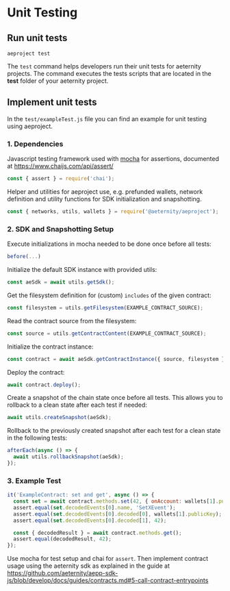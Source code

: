 # Unit Testing

## Run unit tests

```text
aeproject test
```

The `test` command helps developers run their unit tests for aeternity projects. The command executes the tests scripts that are located in the **test** folder of your aeternity project. 

## Implement unit tests

In the `test/exampleTest.js` file you can find an example for unit testing using aeproject.

### 1. Dependencies

Javascript testing framework used with [mocha](https://mochajs.org/) for assertions, documented at https://www.chaijs.com/api/assert/

```js
const { assert } = require('chai');
```

Helper and utilities for aeproject use, e.g. prefunded wallets, network definition and utility functions for SDK initialization and snapshotting.

```js
const { networks, utils, wallets } = require('@aeternity/aeproject');
```

### 2. SDK and Snapshotting Setup

Execute initializations in mocha needed to be done once before all tests:
```js
before(...)
```

Initialize the default SDK instance with provided utils:
```js
const aeSdk = await utils.getSdk();
```

Get the filesystem definition for (custom) `includes` of the given contract:
```js
const filesystem = utils.getFilesystem(EXAMPLE_CONTRACT_SOURCE);
```

Read the contract source from the filesystem:
```js
const source = utils.getContractContent(EXAMPLE_CONTRACT_SOURCE);
```

Initialize the contract instance:
```js
const contract = await aeSdk.getContractInstance({ source, filesystem });
```

Deploy the contract:
```js
await contract.deploy();
```

Create a snapshot of the chain state once before all tests. This allows you to rollback to a clean state after each test if needed:
```js
await utils.createSnapshot(aeSdk);
```

Rollback to the previously created snapshot after each test for a clean state in the following tests:
```js
afterEach(async () => {
  await utils.rollbackSnapshot(aeSdk);
});
```

### 3. Example Test

```javascript
it('ExampleContract: set and get', async () => {
  const set = await contract.methods.set(42, { onAccount: wallets[1].publicKey });
  assert.equal(set.decodedEvents[0].name, 'SetXEvent');
  assert.equal(set.decodedEvents[0].decoded[0], wallets[1].publicKey);
  assert.equal(set.decodedEvents[0].decoded[1], 42);

  const { decodedResult } = await contract.methods.get();
  assert.equal(decodedResult, 42);
});
```

Use mocha for test setup and chai for `assert`. Then implement contract usage using the aeternity sdk as explained in the guide at https://github.com/aeternity/aepp-sdk-js/blob/develop/docs/guides/contracts.md#5-call-contract-entrypoints
